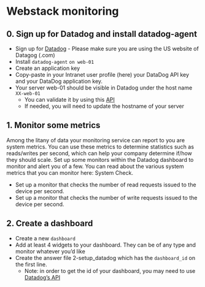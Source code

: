 # Webstack monitoring

## 0. Sign up for Datadog and install datadog-agent

- Sign up for [Datadog](https://www.datadoghq.com/) - Please make sure you are using the US website of Datagog (.com)
- Install `datadog-agent` `on web-01`
- Create an application key
- Copy-paste in your Intranet user profile (here) your DataDog API key and your DataDog application key.
- Your server web-01 should be visible in Datadog under the host name `XX-web-01`
    - You can validate it by using this [API](https://docs.datadoghq.com/api/latest/hosts/)
    - If needed, you will need to update the hostname of your server

## 1. Monitor some metrics

Among the litany of data your monitoring service can report to you are system metrics.
You can use these metrics to determine statistics such as reads/writes per second, which
can help your company determine if/how they should scale. Set up some monitors within the
Datadog dashboard to monitor and alert you of a few. You can read about the various system
metrics that you can monitor here: System Check.

- Set up a monitor that checks the number of read requests issued to the device per second.
- Set up a monitor that checks the number of write requests issued to the device per second.

## 2. Create a dashboard

- Create a new `dashboard`
- Add at least 4 widgets to your dashboard. They can be of any type and monitor whatever you’d like
- Create the answer file 2-setup_datadog which has the `dashboard_id` on the first line.
    - Note: in order to get the id of your dashboard, you may need to use [Datadog’s API](https://docs.datadoghq.com/api/latest/dashboards/#get-all-dashboards)
